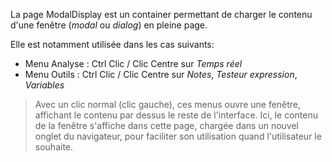 La page ModalDisplay est un container permettant de charger le contenu d'une fenêtre (*modal* ou *dialog*) en pleine page.

Elle est notamment utilisée dans les cas suivants:
- Menu Analyse : Ctrl Clic / Clic Centre sur *Temps réel*
- Menu Outils : Ctrl Clic / Clic Centre sur *Notes*, *Testeur expression*, *Variables*

> Avec un clic normal (clic gauche), ces menus ouvre une fenêtre, affichant le contenu par dessus le reste de l'interface. Ici, le contenu de la fenêtre s'affiche dans cette page, chargée dans un nouvel onglet du navigateur, pour faciliter son utilisation quand l'utilisateur le souhaite.
